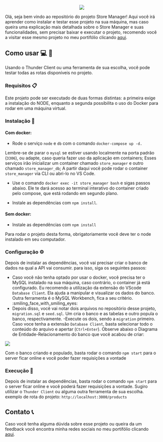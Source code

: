 <p align="center">
  <img src="https://user-images.githubusercontent.com/94487469/232917084-3b73e9f3-aa4d-42ab-a153-c85d6fa4e575.png">
</p>


Olá, seja bem vindo ao repositório do projeto Store Manager! Aqui você irá aprender como instalar e testar esse projeto na sua máquina, mas caso queira uma explicação mais detalhada sobre o Store Manager e suas funcionalidades, sem precisar baixar e executar o projeto, recomendo você a visitar esse mesmo projeto no meu portifólio clicando [aqui](https://felupee.github.io/back-end/projetos/talker-manager/talker-manager.html).

## Como usar :computer: :rocket: 

Usando o Thunder Client ou uma ferramenta de sua escolha, você pode testar todas as rotas disponíveis no projeto.

### Requisitos :clipboard: 

Este projeto pode ser executado de duas formas distintas: a primeira exige a instalação do NODE, enquanto a segunda possibilita o uso do Docker para rodar em uma máquina virtual.

### Instalação :wrench:
#### Com docker:

- Rode o serviço `node` e `db` com o comando `docker-compose up -d.`

Lembre-se de parar o `mysql` se estiver usando localmente na porta padrão (`3306`), ou adapte, caso queria fazer uso da aplicação em containers;
Esses serviços irão inicializar um container chamado `store_manager` e outro chamado `store_manager_db`;
A partir daqui você pode rodar o container `store_manager` via CLI ou abri-lo no VS Code.

- Use o comando `docker exec -it store_manager bash` e sigas passos abaixo.
Ele te dará acesso ao terminal interativo do container criado pelo compose, que está rodando em segundo plano.

- Instale as dependências com `npm install`.

#### Sem docker:

- Instale as dependências com `npm install`

Para rodar o projeto desta forma, obrigatoriamente você deve ter o node instalado em seu computador.

### Configuração :gear:

Depois de instalar as dependências, você vai precisar criar o banco de dados na qual a API vai consumir. para isso, siga os seguintes passos:

- Caso você não tenha optado por usar o docker, você precisa ter o MySQL instalado na sua máquina, caso contrário, o container já está configurado.
Eu recomendo a utilização da extensão do VScode `Database Client`. Ela ajuda a manipular e visualizar os dados do banco. Outra ferramenta é o MySQL Workbench, fica a seu critério. :smiling_face_with_smiling_eyes:
- Depois disso, você vai notar dois arquivos no repositório desse projeto, `migration.sql` e `seed.sql`. Um cria o banco e as tabelas e outro popula o banco, respectivamente.
-Execute os dois, sendo a `migration` primeiro. Caso voce tenha a extensão `Database Client`, basta selecionar todo o conteúdo do arquivo e apertar (`Ctrl+Enter`).
Observe abaixo o Diagrama de Entidade-Relacionamento do banco que você acabou de criar:

<img src="https://user-images.githubusercontent.com/94487469/232912321-8cc7c6e2-3acd-45b2-b8ac-ad110551a406.png">

Com o banco criando e populado, basta rodar o comando `npm start` para o server ficar online e você poder fazer requisições a vontade

### Execução :runner:

Depois de instalar as dependências, basta rodar o comando `npm start` para o server ficar online e você poderá fazer requisições a vontade. Sugiro utilizar o `Thunder Client` ou alguma outra ferramenta de sua escolha. 
exemplo de rota do projeto: `http://localhost:3000/products`

## Contato :telephone_receiver:

Caso você tenha alguma dúvida sobre esse projeto ou queira da um feedback você encontra minha redes sociais no meu portifólio clicando [aqui](https://felupee.github.io/#contact).
